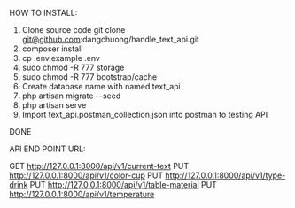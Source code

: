 HOW TO INSTALL:

1) Clone source code
	git clone git@github.com:dangchuong/handle_text_api.git
2) composer install
3) cp .env.example .env
4) sudo chmod -R 777 storage
5) sudo chmod -R 777 bootstrap/cache
6) Create database name with named text_api
7) php artisan migrate --seed
8) php artisan serve
9) Import text_api.postman_collection.json into postman to testing API

DONE

API END POINT URL:

GET http://127.0.0.1:8000/api/v1/current-text
PUT http://127.0.0.1:8000/api/v1/color-cup
PUT http://127.0.0.1:8000/api/v1/type-drink
PUT http://127.0.0.1:8000/api/v1/table-material
PUT http://127.0.0.1:8000/api/v1/temperature

